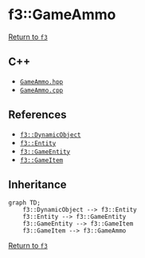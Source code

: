 # f3::GameAmmo

[Return to `f3`](/docs/f3.md)

## C++

- [`GameAmmo.hpp`](/src/f3/GameAmmo.hpp)
- [`GameAmmo.cpp`](/src/f3/GameAmmo.cpp)

## References

- [`f3::DynamicObject`](/docs/f3/DynamicObject.md)
- [`f3::Entity`](/docs/f3/Entity.md)
- [`f3::GameEntity`](/docs/f3/GameEntity.md)
- [`f3::GameItem`](/docs/f3/GameItem.md)

## Inheritance

```mermaid
graph TD;
    f3::DynamicObject --> f3::Entity
    f3::Entity --> f3::GameEntity
    f3::GameEntity --> f3::GameItem
    f3::GameItem --> f3::GameAmmo
```

[Return to `f3`](/docs/f3.md)